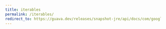 ```yaml
---
title: iterables
permalink: /iterables/
redirect_to: https://guava.dev/releases/snapshot-jre/api/docs/com/google/common/collect/Iterables.html
---
```

